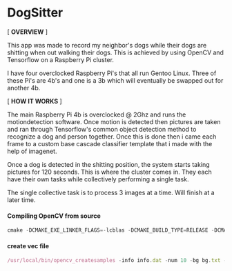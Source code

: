 # DogSitter

[ **OVERVIEW** ]

This app was made to record my neighbor's dogs while their dogs are shitting when out walking their dogs. This is achieved by using OpenCV and Tensorflow on a Raspberry Pi cluster. 

I have four overclocked Raspberry Pi's that all run Gentoo Linux. Three of these Pi's are 4b's and one is a 3b which will eventually be swapped out for another 4b.

[ **HOW IT WORKS** ]
 
The main Raspberry Pi 4b is overclocked @ 2Ghz and runs the motiondetection software. Once motion is detected then pictures are taken and ran through Tensorflow's common object detection method to recognize a dog and person together. Once this is done then i came each frame to a custom base cascade classifier template that i made with the help of imagenet. 

Once a dog is detected in the shitting position, the system starts taking pictures for 120 seconds. This is where the cluster comes in. They each have their own tasks while collectively performing a single task.

The single collective task is to process 3 images at a time. Will finish at a later time.


#### Compiling OpenCV from source
```javascript
cmake -DCMAKE_EXE_LINKER_FLAGS=-lcblas -DCMAKE_BUILD_TYPE=RELEASE -DCMAKE_INSTALL_PREFIX=/usr/local -DOPENCV_GENERATE_PKGCONFIG=ON -DBUILD_EXAMPLES=OFF -DWITH_EIGEN=ON -DWITH_FFMPEG=ON -DWITH_GSTREAMER=ON -DWITH_GTK=ON -DWITH_JPEG=ON -DWITH_LAPACK=OFF -DWITH_OPENMP=ON -DWITH_PNG=ON -DINSTALL_PYTHON_EXAMPLES=OFF -DINSTALL_C_EXAMPLES=OFF -DWITH_V4L=ON -DWITH_VTK=OFF -DWITH_CUDA=OFF -DWITH_CUBLAS=OFF -DOPENCV_EXTRA_MODULES_PATH='/home/anthony/Documents/Source/opencv-3.4.14/opencv_contrib/modules' ..
```

#### create vec file
```javascript
/usr/local/bin/opencv_createsamples -info info.dat -num 10 -bg bg.txt -vec samples_out.vec -show
```
